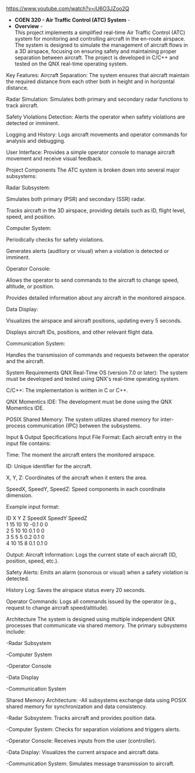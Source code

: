 https://www.youtube.com/watch?v=iU6O3JZoo2Q <br/>
- **COEN 320 - Air Traffic Control (ATC) System** -<br/> 
- **Overview** - <br/>
This project implements a simplified real-time Air Traffic Control (ATC) system for monitoring and controlling aircraft in the en-route airspace. The system is designed to simulate the management of aircraft flows in a 3D airspace, focusing on ensuring safety and maintaining proper separation between aircraft. The project is developed in C/C++ and tested on the QNX real-time operating system.

Key Features:
Aircraft Separation: The system ensures that aircraft maintain the required distance from each other both in height and in horizontal distance.

Radar Simulation: Simulates both primary and secondary radar functions to track aircraft.

Safety Violations Detection: Alerts the operator when safety violations are detected or imminent.

Logging and History: Logs aircraft movements and operator commands for analysis and debugging.

User Interface: Provides a simple operator console to manage aircraft movement and receive visual feedback.

Project Components
The ATC system is broken down into several major subsystems:

Radar Subsystem:

Simulates both primary (PSR) and secondary (SSR) radar.

Tracks aircraft in the 3D airspace, providing details such as ID, flight level, speed, and position.

Computer System:

Periodically checks for safety violations.

Generates alerts (auditory or visual) when a violation is detected or imminent.

Operator Console:

Allows the operator to send commands to the aircraft to change speed, altitude, or position.

Provides detailed information about any aircraft in the monitored airspace.

Data Display:

Visualizes the airspace and aircraft positions, updating every 5 seconds.

Displays aircraft IDs, positions, and other relevant flight data.

Communication System:

Handles the transmission of commands and requests between the operator and the aircraft.

System Requirements
QNX Real-Time OS (version 7.0 or later): The system must be developed and tested using QNX's real-time operating system.

C/C++: The implementation is written in C or C++.

QNX Momentics IDE: The development must be done using the QNX Momentics IDE.

POSIX Shared Memory: The system utilizes shared memory for inter-process communication (IPC) between the subsystems.

Input & Output Specifications
Input File Format:
Each aircraft entry in the input file contains:

Time: The moment the aircraft enters the monitored airspace.

ID: Unique identifier for the aircraft.

X, Y, Z: Coordinates of the aircraft when it enters the area.

SpeedX, SpeedY, SpeedZ: Speed components in each coordinate dimension.

Example input format:

ID X Y Z SpeedX SpeedY SpeedZ <br/>
1 15 10 10  -0.1  0   0 <br/>
2 5  10 10  0.1  0   0 <br/>
3 5  5  5    0.2    0.1   0 <br/>
4 10 15 8    0.1    0.1   0 <br/>

Output:
Aircraft Information: Logs the current state of each aircraft (ID, position, speed, etc.).

Safety Alerts: Emits an alarm (sonorous or visual) when a safety violation is detected.

History Log: Saves the airspace status every 20 seconds.

Operator Commands: Logs all commands issued by the operator (e.g., request to change aircraft speed/altitude).

Architecture
The system is designed using multiple independent QNX processes that communicate via shared memory. The primary subsystems include:

-Radar Subsystem

-Computer System

-Operator Console

-Data Display

-Communication System

Shared Memory Architecture:
-All subsystems exchange data using POSIX shared memory for synchronization and data consistency.

-Radar Subsystem: Tracks aircraft and provides position data.

-Computer System: Checks for separation violations and triggers alerts.

-Operator Console: Receives inputs from the user (controller).

-Data Display: Visualizes the current airspace and aircraft data.

-Communication System: Simulates message transmission to aircraft.

